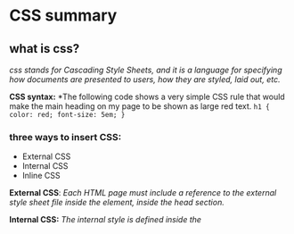# CSS summary
## what is css?
*css stands for Cascading Style Sheets, and it is a language for specifying how documents are presented to users, how they are styled, laid out, etc.*
 
 **CSS syntax:** *The following code shows a very simple CSS rule that would make the main heading on my page to be shown as large red text.
`h1 {
    color: red;
    font-size: 5em;
}`

### three ways to insert CSS:
- External CSS
- Internal CSS
- Inline CSS

**External CSS**: *Each HTML page must include a reference to the external style sheet file inside the <link> element, inside the head section.* 

**Internal CSS:** *The internal style is defined inside the <style> element, inside the head section.*

**Inline CSS:** *To use inline styles, add the style attribute to the relevant element. The style attribute can contain any CSS property.*
### CSS syntax
- Set the text color with a HEX value:

`body {color: #92a8d1;}`
- Set the text color with an RGB value:

`body {color: rgb(201, 76, 76);}`
 - Set the text color with an RGBA value:

`body {color: rgba(201, 76, 76, 0.6);} `
- Set the text color with a HSL value:

`body {color: hsl(89, 43%, 51%);}`
- Set the text color with a HSLA value:

`body {color: hsla(89, 43%, 51%, 0.6);}`

